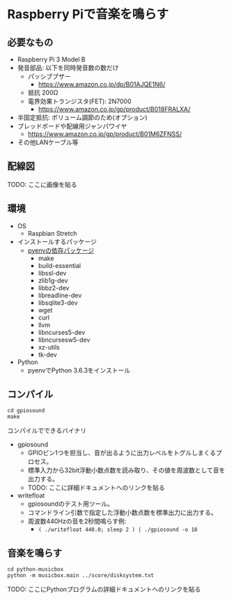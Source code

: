 # Raspberry Piで音楽を鳴らす

## 必要なもの
* Raspberry Pi 3 Model B
* 発音部品: 以下を同時発音数の数だけ
  * パッシブブザー
    * https://www.amazon.co.jp/dp/B01AJQE1N6/
  * 抵抗 200Ω
  * 電界効果トランジスタ(FET): 2N7000
    * https://www.amazon.co.jp/gp/product/B018FRALXA/
* 半固定抵抗: ボリューム調節のため(オプション)
* ブレッドボードや配線用ジャンパワイヤ
  * https://www.amazon.co.jp/gp/product/B01M6ZFNSS/
* その他LANケーブル等

## 配線図
TODO: ここに画像を貼る

## 環境
* OS
  * Raspbian Stretch
* インストールするパッケージ
  * [pyenvの依存パッケージ](https://github.com/pyenv/pyenv/wiki/Common-build-problems)
    * make
    * build-essential
    * libssl-dev
    * zlib1g-dev
    * libbz2-dev
    * libreadline-dev
    * libsqlite3-dev
    * wget
    * curl
    * llvm
    * libncurses5-dev
    * libncursesw5-dev
    * xz-utils
    * tk-dev
* Python
  * pyenvでPython 3.6.3をインストール

## コンパイル

    cd gpiosound
    make

コンパイルでできるバイナリ
* gpiosound
  * GPIOピン1つを担当し、音が出るように出力レベルをトグルしまくるプロセス。
  * 標準入力から32bit浮動小数点数を読み取り、その値を周波数として音を出力する。
  * TODO: ここに詳細ドキュメントへのリンクを貼る
* writefloat
  * gpiosoundのテスト用ツール。
  * コマンドライン引数で指定した浮動小数点数を標準出力に出力する。
  * 周波数440Hzの音を2秒間鳴らす例:
    * `( ./writefloat 440.0; sleep 2 ) | ./gpiosound -o 18`

## 音楽を鳴らす

    cd python-musicbox
    python -m musicbox.main ../score/disksystem.txt

TODO: ここにPythonプログラムの詳細ドキュメントへのリンクを貼る
